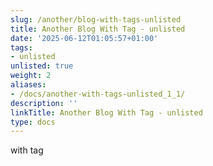 ```yaml
---
slug: /another/blog-with-tags-unlisted
title: Another Blog With Tag - unlisted
date: '2025-06-12T01:05:57+01:00'
tags:
- unlisted
unlisted: true
weight: 2
aliases:
- /docs/another-with-tags-unlisted_1_1/
description: ''
linkTitle: Another Blog With Tag - unlisted
type: docs
---
```


with tag
